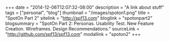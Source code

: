 +++
date = "2014-12-06T12:07:32-08:00"
description = "A link about stuff"
tags = ["personal", "blog"]
thumbnail = "/images/spoton1.png"
title = "SpotOn Part 2"
sitelink = "http://spf13.com"
bloglink = "spotonpart2"
blogsummary = "SpotOn Part 2: Personas. Usability Test. New Feature Creation. Wireframes. Design Recommendations."
sourceLink = "http://github.com/spf13/spf13.com"
modallink = "spoton2"
+++


